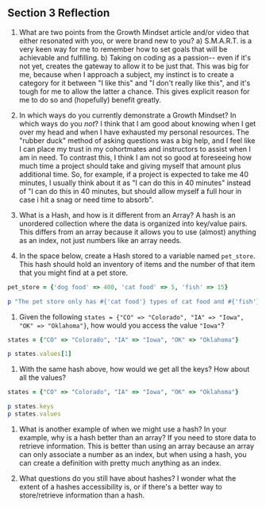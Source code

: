 ## Section 3 Reflection

1. What are two points from the Growth Mindset article and/or video that either resonated with you, or were brand new to you?
a) S.M.A.R.T. is a very keen way for me to remember how to set goals that will be achievable and fulfilling.
b) Taking on coding as a passion-- even if it's not yet, creates the gateway to allow it to be just that. This was big for me, because when I approach a subject, my instinct is to create a category for it between "I like this" and "I don't really like this", and it's tough for me to allow the latter a chance. This gives explicit reason for me to do so and (hopefully) benefit greatly.

1. In which ways do you currently demonstrate a Growth Mindset? In which ways do you _not_?
I think that I am good about knowing when I get over my head and when I have exhausted my personal resources. The "rubber duck" method of asking questions was a big help, and I feel like I can place my trust in my cohortmates and instructors to assist when I am in need.
To contrast this, I think I am not so good at foreseeing how much time a project should take and giving myself that amount plus additional time. So, for example, if a project is expected to take me 40 minutes, I usually think about it as "I can do this in 40 minutes" instead of "I can do this in 40 minutes, but should allow myself a full hour in case i hit a snag or need time to absorb".

1. What is a Hash, and how is it different from an Array?
A hash is an unordered collection where the data is organized into key/value pairs. This differs from an array because it allows you to use (almost) anything as an index, not just numbers like an array needs.

1. In the space below, create a Hash stored to a variable named `pet_store`.  This hash should hold an inventory of items and the number of that item that you might find at a pet store.

```Ruby
pet_store = {'dog food' => 400, 'cat food' => 5, 'fish' => 15}

p "The pet store only has #{'cat food'} types of cat food and #{'fish'} fish. Of course it has #{'dog food'} types of dog food, though. Crazy Colorado."
```

1. Given the following `states = {"CO" => "Colorado", "IA" => "Iowa", "OK" => "Oklahoma"}`, how would you access the value `"Iowa"`?

```Ruby
states = {"CO" => "Colorado", "IA" => "Iowa", "OK" => "Oklahoma"}

p states.values[1]
```

1. With the same hash above, how would we get all the keys?  How about all the values?
```Ruby
states = {"CO" => "Colorado", "IA" => "Iowa", "OK" => "Oklahoma"}

p states.keys
p states.values
```

1. What is another example of when we might use a hash?  In your example, why is a hash better than an array?
If you need to store data to retrieve information. This is better than using an array because an array can only associate a number as an index, but when using a hash, you can create a definition with pretty much anything as an index.

1. What questions do you still have about hashes?
I wonder what the extent of a hashes accessibility is, or if there's a better way to store/retrieve information than a hash.
